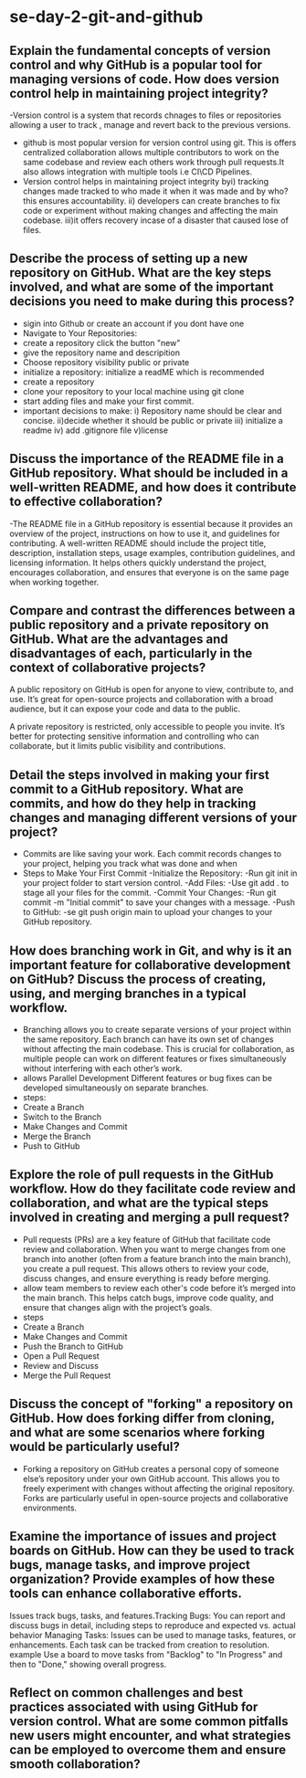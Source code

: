 # se-day-2-git-and-github
## Explain the fundamental concepts of version control and why GitHub is a popular tool for managing versions of code. How does version control help in maintaining project integrity?
-Version control is a system that records chnages to files or repositories allowing a user to track , manage and revert back to the previous versions.
- github is most popular version for version control using git. This is offers centralized collaboration allows multiple contributors to work on the same codebase and review each others work through pull requests.It also allows integration with multiple tools i.e CI\CD Pipelines.
- Version control helps in maintaining project integrity byi) tracking changes made tracked to who made it when it was made and by who?this ensures accountability.
  ii) developers can create branches to fix code or experiment without making changes and affecting the main codebase.
  iii)it offers recovery incase of a disaster that caused lose of files.
## Describe the process of setting up a new repository on GitHub. What are the key steps involved, and what are some of the important decisions you need to make during this process?
- sigin into Github or create an account if you dont have one
- Navigate to Your Repositories:
- create a repository click the button "new"
- give the repository name and descripition
- Choose repository visibility public or private
- initialize a repository: initialize a readME which is recommended
- create a repository
- clone your repository to your local machine using git clone
- start adding files and make your first commit.
- important decisions to make: i) Repository name should be clear and concise.
  ii)decide whether it should be public or private
  iii) initialize a readme
  iv) add .gitignore file
  v)license
## Discuss the importance of the README file in a GitHub repository. What should be included in a well-written README, and how does it contribute to effective collaboration?
-The README file in a GitHub repository is essential because it provides an overview of the project, instructions on how to use it, and guidelines for contributing. A well-written README should include the project title, description, installation steps, usage examples, contribution guidelines, and licensing information. It helps others quickly understand the project, encourages collaboration, and ensures that everyone is on the same page when working together.
## Compare and contrast the differences between a public repository and a private repository on GitHub. What are the advantages and disadvantages of each, particularly in the context of collaborative projects?
A public repository on GitHub is open for anyone to view, contribute to, and use. It’s great for open-source projects and collaboration with a broad audience, but it can expose your code and data to the public.

A private repository is restricted, only accessible to people you invite. It’s better for protecting sensitive information and controlling who can collaborate, but it limits public visibility and contributions.


## Detail the steps involved in making your first commit to a GitHub repository. What are commits, and how do they help in tracking changes and managing different versions of your project?
- Commits are like saving your work. Each commit records changes to your project, helping you track what was done and when
- Steps to Make Your First Commit
-Initialize the Repository:
-Run git init in your project folder to start version control.
-Add Files:
-Use git add . to stage all your files for the commit.
-Commit Your Changes:
-Run git commit -m "Initial commit" to save your changes with a message.
-Push to GitHub:
-se git push origin main to upload your changes to your GitHub repository.
## How does branching work in Git, and why is it an important feature for collaborative development on GitHub? Discuss the process of creating, using, and merging branches in a typical workflow.
- Branching allows you to create separate versions of your project within the same repository. Each branch can have its own set of changes without affecting the main codebase. This is crucial for collaboration, as multiple people can work on different features or fixes simultaneously without interfering with each other’s work.
- allows Parallel Development Different features or bug fixes can be developed simultaneously on separate branches.
- steps:
- Create a Branch
- Switch to the Branch
- Make Changes and Commit
- Merge the Branch
- Push to GitHub
## Explore the role of pull requests in the GitHub workflow. How do they facilitate code review and collaboration, and what are the typical steps involved in creating and merging a pull request?
- Pull requests (PRs) are a key feature of GitHub that facilitate code review and collaboration. When you want to merge changes from one branch into another (often from a feature branch into the main branch), you create a pull request. This allows others to review your code, discuss changes, and ensure everything is ready before merging.
- allow team members to review each other's code before it’s merged into the main branch. This helps catch bugs, improve code quality, and ensure that changes align with the project’s goals.
- steps
- Create a Branch
- Make Changes and Commit
- Push the Branch to GitHub
- Open a Pull Request
- Review and Discuss
- Merge the Pull Request
## Discuss the concept of "forking" a repository on GitHub. How does forking differ from cloning, and what are some scenarios where forking would be particularly useful?
- Forking a repository on GitHub creates a personal copy of someone else’s repository under your own GitHub account. This allows you to freely experiment with changes without affecting the original repository. Forks are particularly useful in open-source projects and collaborative environments.
## Examine the importance of issues and project boards on GitHub. How can they be used to track bugs, manage tasks, and improve project organization? Provide examples of how these tools can enhance collaborative efforts.
Issues track bugs, tasks, and features.Tracking Bugs: You can report and discuss bugs in detail, including steps to reproduce and expected vs. actual behavior
Managing Tasks: Issues can be used to manage tasks, features, or enhancements. Each task can be tracked from creation to resolution.
example Use a board to move tasks from "Backlog" to "In Progress" and then to "Done," showing overall progress.
## Reflect on common challenges and best practices associated with using GitHub for version control. What are some common pitfalls new users might encounter, and what strategies can be employed to overcome them and ensure smooth collaboration?
